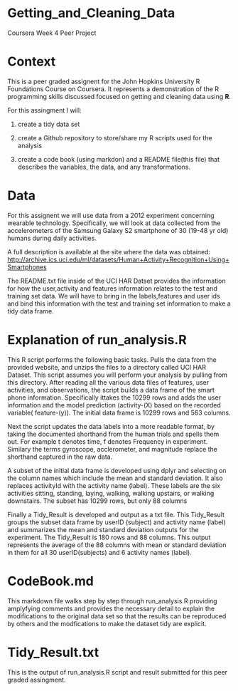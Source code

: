 # Getting_and_Cleaning_Data
Coursera Week 4 Peer Project 

# Context

This is a peer graded assignent for the John Hopkins University R Foundations Course on Coursera.  It represents a demonstration of the R programming skills discussed focused on getting and cleaning data using **R**.

For this assingment I will: 

1) create a tidy data set 

2) create a Github repository to store/share my R scripts used for the analysis 

3) create a code book (using markdon) and a README file(this file) that describes the variables, the data, and any transformations.

# Data
For this assignent we will use data from a 2012 experiment concerning wearable technology.  Specifically, we will look at data collected from the accelerometers of the Samsung Galaxy S2 smartphone of 30 (19-48 yr old) humans during daily activities.

A full description is available at the site where the data was obtained:
<http://archive.ics.uci.edu/ml/datasets/Human+Activity+Recognition+Using+Smartphones>

The README.txt file inside of the UCI HAR Datset provides the information for how the user,activity and features information relates to the test and training set data. We will have to bring in the labels,features and user ids and bind this information with the test and training set information to make a tidy data frame.

# Explanation of run_analysis.R
This R script performs the following basic tasks.  Pulls the data from the provided website, and unzips the files to a directory called UCI HAR Dataset.  This script assumes you will perform your analysis by pulling from this directory.  After reading all the various data files of features, user activities, and observations, the script builds a data frame of the smart phone information.  Specifically ittakes the 10299 rows and adds the user information and the model prediction (activity-(X) based on the recorded variable( feature-(y)).  The initial data frame is 10299 rows and 563 columns.

Next the script updates the data labels into a more readable format, by taking the documented shorthand from the human trials and spells them out.  For example t denotes time, f denotes Frequency in experiment.  Similary the terms gyroscope, acclerometer, and magnitude replace the shorthand captured in the raw data.

A subset of the initial data frame is developed using dplyr and selecting on the column names which include the mean and standard deviation.  It also replaces activityId with the activity name (label).  These labels are the six activities sitting, standing, laying, walking, walking upstairs, or walking downstairs.  The subset has 10299 rows, but only 88 columns

Finally a Tidy_Result is developed and output as a txt file.  This Tidy_Result groups the subset data frame by userID (subject) and activity name (label) and summarizes the mean and standard deviation outputs for the experiment.  The Tidy_Result is 180 rows and 88 columns. This output represents the average of the 88 columns with mean or standard deviation in them for all 30 userID(subjects) and 6 activity names (label).

# CodeBook.md
This markdown file walks step by step through run_analysis.R providing amplyfying comments and provides the necessary detail to explain the modifications to the original data set so that the results can be reproduced by others and the modfications to make the dataset tidy are explicit.

# Tidy_Result.txt
This is the output of run_analysis.R script and result submitted for this peer graded assingment.
